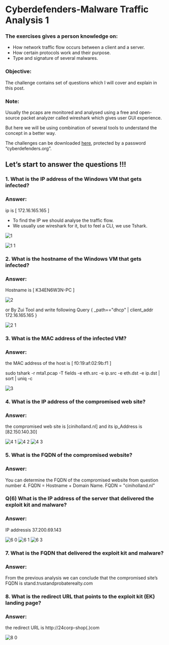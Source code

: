 # Cyberdefenders-Malware Traffic Analysis 1

### The exercises gives a person knowledge on:

- How network traffic flow occurs between a client and a server.
- How certain protocols work and their purpose.
- Type and signature of several malwares.

### Objective:
The challenge contains set of questions which I will cover and explain in this post.

### Note:
Usually the pcaps are monitored and analysed using a free and open-source packet analyzer called wireshark which gives user GUI experience.

But here we will be using combination of several tools to understand the concept in a better way.

The challenges can be downloaded [here](https://cyberdefenders.org/blueteam-ctf-challenges/?search_query=malware), protected by a password “cyberdefenders.org”.

## Let’s start to answer the questions !!!
### 1. What is the IP address of the Windows VM that gets infected?
### Answer:  

ip is [ 172.16.165.165 ] 

- To find the IP we should analyse the traffic flow.
- We usually use wireshark for it, but to feel a CLI, we use Tshark.

![1](https://github.com/user-attachments/assets/ff875623-7264-4a4c-add7-229cd10dc309)

![1 1](https://github.com/user-attachments/assets/af9629d1-6414-42a1-9dd3-6765780e1c91)


### 2. What is the hostname of the Windows VM that gets infected?
### Answer:  
Hostname is [ K34EN6W3N-PC ]

![2](https://github.com/user-attachments/assets/cbdff7f3-2a09-4ee5-8c2d-6b637c40c516)

or
By Zui Tool and write following Query { _path=="dhcp" | client_addr 172.16.165.165 }

![2 1](https://github.com/user-attachments/assets/3bb34aaf-ccec-4add-9e6e-2b8543a55ec3)


### 3. What is the MAC address of the infected VM?
### Answer:  

the MAC address of the host is [ f0:19:af:02:9b:f1 ]

sudo tshark -r mta1.pcap -T fields -e eth.src -e ip.src -e eth.dst -e ip.dst | sort | uniq -c

![3](https://github.com/user-attachments/assets/55ac7af3-b778-4909-8bbb-26148ac4ecd5)


### 4. What is the IP address of the compromised web site?
### Answer:  

the compromised web site is [ciniholland.nl] and its ip_Address is [82.150.140.30]

![4 1](https://github.com/user-attachments/assets/cf19c8dd-ea32-41d9-a594-0cffb632b795)
![4 2](https://github.com/user-attachments/assets/dd2045b2-ce18-46c5-a2a1-1bf594c5a749)
![4 3](https://github.com/user-attachments/assets/3691f7b6-72e3-49f7-84db-2e577e98098c)


### 5. What is the FQDN of the compromised website?

### Answer:

You can determine the FQDN of the compromised website from question number 4.
FQDN = Hostname + Domain Name.
FQDN = "ciniholland.nl"

### Q(6) What is the IP address of the server that delivered the exploit kit and malware?

### Answer:

IP addressis  37.200.69.143

![6 0](https://github.com/user-attachments/assets/6f9a5efb-60cf-42ca-9b88-398530705e39)
![6 1](https://github.com/user-attachments/assets/2b47e4b6-73da-4d7b-9e6e-35200037c4d9)
![6 3](https://github.com/user-attachments/assets/fd790b52-bd94-47f4-ab95-316f1e3650a4)


### 7. What is the FQDN that delivered the exploit kit and malware?

### Answer:

From the previous analysis we can conclude that the compromised site’s FQDN is stand.trustandprobaterealty.com


### 8. What is the redirect URL that points to the exploit kit (EK) landing page?

### Answer:

the redirect URL is http://24corp-shop(.)com

![8 0](https://github.com/user-attachments/assets/575bed49-94ff-4af6-bb29-a714bbd4e8cd)




























